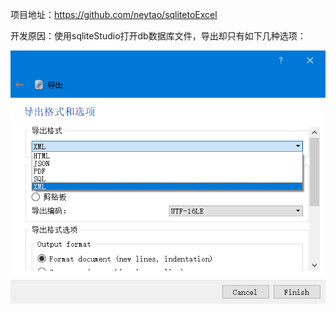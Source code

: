 项目地址：<https://github.com/neytao/sqlitetoExcel>



开发原因：使用sqliteStudio打开db数据库文件，导出却只有如下几种选项：

![Snipaste_2019-05-22_19-05-27](imgaes/Snipaste_2019-05-22_19-05-27.png)

